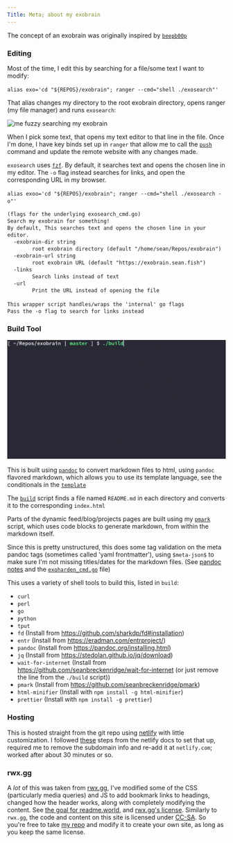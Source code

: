 ```yaml
---
Title: Meta; about my exobrain
---
```


The concept of an exobrain was originally inspired by [`beepb00p`](https://beepb00p.xyz/exobrain/exobrain.html)

### Editing

Most of the time, I edit this by searching for a file/some text I want to modify:

`alias exo='cd "${REPOS}/exobrain"; ranger --cmd="shell ./exosearch"'`

That alias changes my directory to the root exobrain directory, opens ranger (my file manager) and runs `exosearch`:

![me fuzzy searching my exobrain](https://i.imgur.com/R87XDod.png)

When I pick some text, that opens my text editor to that line in the file. Once I'm done, I have key binds set up in `ranger` that allow me to call the [`push`](https://github.com/seanbreckenridge/exobrain/blob/master/push) command and update the remote website with any changes made.

`exosearch` uses [`fzf`](https://github.com/junegunn/fzf). By default, it searches text and opens the chosen line in my editor. The `-o` flag instead searches for links, and open the corresponding URL in my browser.

`alias exoo='cd "${REPOS}/exobrain"; ranger --cmd="shell ./exosearch -o"'`

```
(flags for the underlying exosearch_cmd.go)
Search my exobrain for something!
By default, This searches text and opens the chosen line in your editor.
  -exobrain-dir string
        root exobrain directory (default "/home/sean/Repos/exobrain")
  -exobrain-url string
        root exobrain URL (default "https://exobrain.sean.fish")
  -links
        Search links instead of text
  -url
        Print the URL instead of opening the file

This wrapper script handles/wraps the 'internal' go flags
Pass the -o flag to search for links instead
```

### Build Tool

![build demo](build_demo.gif)

This is built using [`pandoc`](https://pandoc.org/) to convert markdown files to html, using `pandoc` flavored markdown, which allows you to use its template language, see the conditionals in the [`template`](https://github.com/seanbreckenridge/exobrain/blob/master/assets/template.html)

The [`build`](https://github.com/seanbreckenridge/exobrain/blob/master/build) script finds a file named `README.md` in each directory and converts it to the corresponding `index.html`

Parts of the dynamic feed/blog/projects pages are built using my [`pmark`](https://github.com/seanbreckenridge/pmark) script, which uses code blocks to generate markdown, from within the markdown itself.

Since this is pretty unstructured, this does some tag validation on the meta pandoc tags (sometimes called 'yaml frontmatter'), using `$meta-json$` to make sure I'm not missing titles/dates for the markdown files. (See [pandoc notes](/programming_languages/shell_tools/pandoc) and the [`exoharden_cmd.go`](https://github.com/seanbreckenridge/exobrain/blob/master/exoharden_cmd.go) file)

This uses a variety of shell tools to build this, listed in `build`:

- `curl`
- `perl`
- `go`
- `python`
- `tput`
- `fd` (Install from <https://github.com/sharkdp/fd#installation>)
- `entr` (Install from <https://eradman.com/entrproject/>)
- `pandoc` (Install from <https://pandoc.org/installing.html>)
- `jq` (Install from <https://stedolan.github.io/jq/download>)
- `wait-for-internet` (Install from <https://github.com/seanbreckenridge/wait-for-internet> (or just remove the line from the `./build` script))
- `pmark` (Install from <https://github.com/seanbreckenridge/pmark>)
- `html-minifier` (Install with `npm install -g html-minifier`)
- `prettier` (Install with `npm install -g prettier`)

### Hosting

This is hosted straight from the git repo using [netlify](https://www.netlify.com/) with little customization. I followed [these](https://docs.netlify.com/domains-https/custom-domains/configure-external-dns/#configure-a-subdomain) steps from the netlify docs to set that up, required me to remove the subdomain info and re-add it at `netlify.com`; worked after about 30 minutes or so.

### rwx.gg

A _lot_ of this was taken from [rwx.gg](https://rwx.gg/), I've modified some of the CSS (particularly media queries) and JS to add bookmark links to headings, changed how the header works, along with completely modifying the content. See [the goal for readme.world](https://rwx.gg/what/knowledge/apps/), and [rwx.gg's license](https://rwx.gg/copyright/). Similarly to `rwx.gg`, the code and content on this site is licensed under [CC-SA](https://creativecommons.org/licenses/by-sa/4.0/legalcode). So you're free to take [my repo](https://github.com/seanbreckenridge/exobrain) and modify it to create your own site, as long as you keep the same license.
